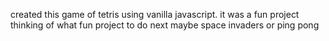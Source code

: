 created this game of tetris using vanilla javascript.
it was a fun project
thinking of what fun project to do next
maybe space invaders
or ping pong